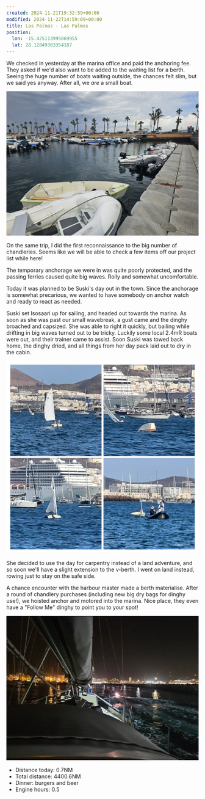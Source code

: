 ```yaml
---
created: 2024-11-21T19:32:59+00:00
modified: 2024-11-22T14:59:09+00:00
title: Las Palmas - Las Palmas
position:
  lon: -15.425113995869955
  lat: 28.12849383354187
---
```


We checked in yesterday at the marina office and paid the anchoring fee. They asked if we'd also want to be added to the waiting list for a berth. Seeing the huge number of boats waiting outside, the chances felt slim, but we said yes anyway. After all, we _are_ a small boat.

![Image](../2024/d4bf96a7ab3797f357fd44aa2077efa4.jpg) 

On the same trip, I did the first reconnaissance to the big number of chandleries. Seems like we will be able to check a few items off our project list while here!

The temporary anchorage we were in was quite poorly protected, and the passing ferries caused quite big waves. Rolly and somewhat uncomfortable.

Today it was planned to be Suski's day out in the town. Since the anchorage is somewhat precarious, we wanted to have somebody on anchor watch and ready to react as needed. 

Suski set Isosaari up for sailing, and headed out towards the marina. As soon as she was past our small wavebreak, a gust came and the dinghy broached and capsized. She was able to right it quickly, but bailing while drifting in big waves turned out to be tricky. Luckily some local 2.4mR boats were out, and their trainer came to assist. Soon Suski was towed back home, the dinghy dried, and all things from her day pack laid out to dry in the cabin.

![Image](../2024/e8caacf83d358573c9f6f443da5f0998.jpg) 

She decided to use the day for carpentry instead of a land adventure, and so soon we'll have a slight extension to the v-berth. I went on land instead, rowing just to stay on the safe side.

A chance encounter with the harbour master made a berth materialise. After a round of chandlery purchases (including new big dry bags for dinghy use!), we hoisted anchor and motored into the marina. Nice place, they even have a "Follow Me" dinghy to point you to your spot!

![Image](../2024/571ae4315221a1bf674c2f93267e642f.png) 

* Distance today: 0.7NM
* Total distance: 4400.6NM
* Dinner: burgers and beer
* Engine hours: 0.5
